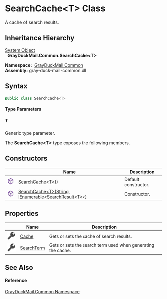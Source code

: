 SearchCache&lt;T> Class
=======================
A cache of search results.


Inheritance Hierarchy
---------------------
[System.Object][1]  
  **GrayDuckMail.Common.SearchCache&lt;T>**  

  **Namespace:**  [GrayDuckMail.Common][2]  
  **Assembly:** gray-duck-mail-common.dll

Syntax
------

```csharp
public class SearchCache<T>

```

#### Type Parameters

##### *T*
Generic type parameter.

The **SearchCache&lt;T>** type exposes the following members.


Constructors
------------

|                  | Name                                                               | Description          |
| ---------------- | ------------------------------------------------------------------ | -------------------- |
| ![Public method] | [SearchCache&lt;T>()][3]                                           | Default constructor. |
| ![Public method] | [SearchCache&lt;T>(String, IEnumerable&lt;SearchResult&lt;T>>)][4] | Constructor.         |


Properties
----------

|                    | Name            | Description                                                  |
| ------------------ | --------------- | ------------------------------------------------------------ |
| ![Public property] | [Cache][5]      | Gets or sets the cache of search results.                    |
| ![Public property] | [SearchTerm][6] | Gets or sets the search term used when generating the cache. |


See Also
--------

#### Reference
[GrayDuckMail.Common Namespace][2]  

[1]: https://docs.microsoft.com/dotnet/api/system.object
[2]: ../README.md
[3]: _ctor.md
[4]: _ctor_1.md
[5]: Cache.md
[6]: SearchTerm.md
[Public method]: ../../icons/pubmethod.svg "Public method"
[Public property]: ../../icons/pubproperty.svg "Public property"